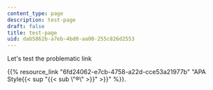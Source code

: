 ```yaml
---
content_type: page
description: test-page
draft: false
title: test-page
uid: dab5862b-a7eb-4bd0-aa00-255c826d2553
---
```

Let's test the problematic link

{{% resource_link "6fd24062-e7cb-4758-a22d-cce53a21977b" "APA Style{{< sup \"{{< sub \\"®\\" >}}\" >}}" %}}.
